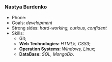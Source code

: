  ### Nastya Burdenko
 * Phone: 
 * Goals: *development*
 * Strong sides: *hard-working, curious, confident*
 * Skills: 
    * Git;
    * **Web Technologies:** *HTML5, CSS3*;
    * **Operation Systems:** *Windows, Linux*;
    * **DataBase:** *SQL, MongoDb*.